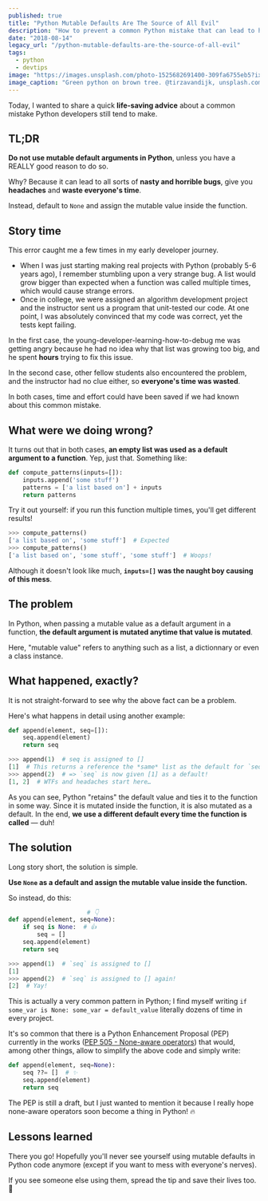 ```yaml
---
published: true
title: "Python Mutable Defaults Are The Source of All Evil"
description: "How to prevent a common Python mistake that can lead to horrible bugs and waste everyone's time."
date: "2018-08-14"
legacy_url: "/python-mutable-defaults-are-the-source-of-all-evil"
tags:
  - python
  - devtips
image: "https://images.unsplash.com/photo-1525682691400-309fa6755eb5?ixlib=rb-0.3.5&ixid=eyJhcHBfaWQiOjEyMDd9&s=1da7cfdc7f8d55868e8278fcaaf2b1bb&auto=format&fit=crop&w=967&q=80"
image_caption: "Green python on brown tree. @tirzavandijk, unsplash.com"
---
```


Today, I wanted to share a quick **life-saving advice** about a common mistake Python developers still tend to make.

## TL;DR

**Do not use mutable default arguments in Python**, unless you have a REALLY good reason to do so.

Why? Because it can lead to all sorts of **nasty and horrible bugs**, give you **headaches** and **waste everyone's time**.

Instead, default to `None` and assign the mutable value inside the function.

## Story time

This error caught me a few times in my early developer journey.

- When I was just starting making real projects with Python (probably 5-6 years ago), I remember stumbling upon a very strange bug. A list would grow bigger than expected when a function was called multiple times, which would cause strange errors.
- Once in college, we were assigned an algorithm development project and the instructor sent us a program that unit-tested our code. At one point, I was absolutely convinced that my code was correct, yet the tests kept failing.

In the first case, the young-developer-learning-how-to-debug me was getting angry because he had no idea why that list was growing too big, and he spent **hours** trying to fix this issue.

In the second case, other fellow students also encountered the problem, and the instructor had no clue either, so **everyone's time was wasted**.

In both cases, time and effort could have been saved if we had known about this common mistake.

## What were we doing wrong?

It turns out that in both cases, **an empty list was used as a default argument to a function**. Yep, just that. Something like:

```python
def compute_patterns(inputs=[]):
    inputs.append('some stuff')
    patterns = ['a list based on'] + inputs
    return patterns
```

Try it out yourself: if you run this function multiple times, you'll get different results!

```python
>>> compute_patterns()
['a list based on', 'some stuff']  # Expected
>>> compute_patterns()
['a list based on', 'some stuff', 'some stuff']  # Woops!
```

Although it doesn't look like much, **`inputs=[]` was the naught boy causing of this mess**.

## The problem

In Python, when passing a mutable value as a default argument in a function, **the default argument is mutated anytime that value is mutated**.

Here, "mutable value" refers to anything such as a list, a dictionnary or even a class instance.

## What happened, exactly?

It is not straight-forward to see why the above fact can be a problem.

Here's what happens in detail using another example:

```python
def append(element, seq=[]):
    seq.append(element)
    return seq
```

```python
>>> append(1)  # seq is assigned to []
[1]  # This returns a reference the *same* list as the default for `seq`
>>> append(2)  # => `seq` is now given [1] as a default!
[1, 2]  # WTFs and headaches start here…
```

As you can see, Python "retains" the default value and ties it to the function in some way. Since it is mutated inside the function, it is also mutated as a default. In the end, **we use a different default every time the function is called** — duh!

## The solution

Long story short, the solution is simple.

**Use `None` as a default and assign the mutable value inside the function.**

So instead, do this:

```python
                      # 👇
def append(element, seq=None):
    if seq is None:  # 👍
        seq = []
    seq.append(element)
    return seq
```

```python
>>> append(1)  # `seq` is assigned to []
[1]
>>> append(2)  # `seq` is assigned to [] again!
[2]  # Yay!
```

This is actually a very common pattern in Python; I find myself writing `if some_var is None: some_var = default_value` literally dozens of time in every project.

It's so common that there is a Python Enhancement Proposal (PEP) currently in the works ([PEP 505 - None-aware operators](https://www.python.org/dev/peps/pep-0505/#syntax-and-semantics)) that would, among other things, allow to simplify the above code and simply write:

```python
def append(element, seq=None):
    seq ??= []  # ✨
    seq.append(element)
    return seq
```

The PEP is still a draft, but I just wanted to mention it because I really hope none-aware operators soon become a thing in Python! 🔥

## Lessons learned

There you go! Hopefully you'll never see yourself using mutable defaults in Python code anymore (except if you want to mess with everyone's nerves).

If you see someone else using them, spread the tip and save their lives too. 🙏

